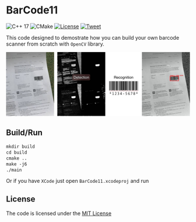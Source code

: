 # BarCode11

![C++ 17](https://img.shields.io/badge/C++-17-blue.svg?style=flat&logo=c%2B%2B)
![CMake](https://img.shields.io/badge/CMakeLists-YES-orange.svg)
[![License](https://img.shields.io/badge/License-MIT-brightgreen.svg)](./License)
[![Tweet](https://img.shields.io/twitter/url/http/shields.io.svg?style=social)](https://twitter.com/intent/tweet?text=Cool%20example%20how%20to%20build%20you%20own%20BarCode%20scanner&url=https://github.com/RoadAR/Tutor_BarCode11)

This code designed to demostrate how you can build your own barcode scanner from scratch with `OpenCV` library.

<img src="images_readme/bar_code_recognition.jpg">

## Build/Run

```
mkdir build
cd build
cmake ..
make -j6
./main
```

Or if you have `XCode` just open `BarCode11.xcodeproj` and run

## License

The code is licensed under the [MIT License](https://opensource.org/licenses/MIT)

